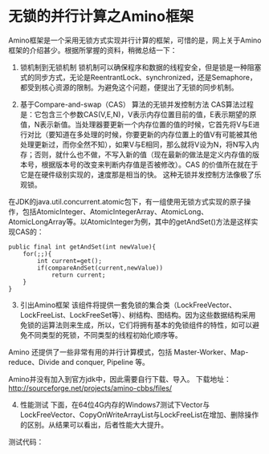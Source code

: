 # 无锁的并行计算之Amino框架

Amino框架是一个采用无锁方式实现并行计算的框架，可惜的是，网上关于Amino框架的介绍甚少。根据所掌握的资料，稍微总结一下：

1. 锁机制到无锁机制
锁机制可以确保程序和数据的线程安全，但是锁是一种阻塞式的同步方式，无论是ReentrantLock、synchronized，还是Semaphore，都受到核心资源的限制。为避免这个问题，便提出了无锁的同步机制。

2. 基于Compare-and-swap（CAS） 算法的无锁并发控制方法
CAS算法过程是：它包含三个参数CAS(V,E,N)，V表示内存位置目前的值，E表示期望的原值，N表示新值。当处理器要更新一个内存位置的值的时候，它首先将V与E进行对比（要知道在多处理的时候，你要更新的内存位置上的值V有可能被其他处理更新过，而你全然不知），如果V与E相同，那么就将V设为N，将N写入内存；否则，就什么也不做，不写入新的值（现在最新的做法是定义内存值的版本号，根据版本号的改变来判断内存值是否被修改）。CAS 的价值所在就在于它是在硬件级别实现的，速度那是相当的快。
这种无锁并发控制方法像极了乐观锁。

在JDK的java.util.concurrent.atomic包下，有一组使用无锁方式实现的原子操作，包括AtomicInteger、AtomicIntegerArray、AtomicLong、AtomicLongArray等。以AtomicInteger为例，其中的getAndSet()方法是这样实现CAS的：

```
public final int getAndSet(int newValue){  
    for(;;){  
        int current=get();  
        if(compareAndSet(current,newValue))  
            return current;  
    }  
}  
```

3. 引出Amino框架
该组件将提供一套免锁的集合类（LockFreeVector、LockFreeList、LockFreeSet等）、树结构、图结构。因为这些数据结构采用免锁的运算法则来生成，所以，它们将拥有基本的免锁组件的特性，如可以避免不同类型的死锁，不同类型的线程初始化顺序等。 

Amino 还提供了一些非常有用的并行计算模式，包括 Master-Worker、Map-reduce、Divide and conquer, Pipeline 等。 

Amino并没有加入到官方jdk中，因此需要自行下载、导入。
下载地址：http://sourceforge.net/projects/amino-cbbs/files/

4. 性能测试
下面，在64位4G内存的Windows7测试下Vector与LockFreeVector、CopyOnWriteArrayList与LockFreeList在增加、删除操作的区别。从结果可以看出，后者性能大大提升。

测试代码：
